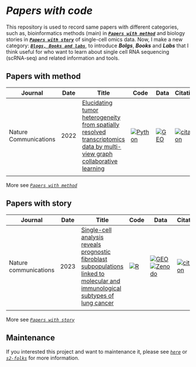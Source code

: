# *Papers with code*
This repository is used to record same papers with different categories, such as, bioinformatics methods (main) in [***`Papers with method`***](https://mengxu98.github.io/papers-with-code/posts/papers-with-method/index.html) and biology stories in [***`Papers with story`***](https://mengxu98.github.io/papers-with-code/posts/papers-with-story/index.html) of single-cell omics data.
Now, I make a new category: [***`Blogs, Books and labs`***](posts/blogs&books&labs/index.html), to introduce ***Bolgs***, ***Books*** and ***Labs*** that I think useful for who want to learn about single cell RNA sequencing (scRNA-seq) and related information and tools.

## Papers with method
| Journal | Date | Title | Code | Data | Citation |
| -- | -- | -- | -- | -- | -- |
| Nature Communications | 2022 | [Elucidating tumor heterogeneity from spatially resolved transcriptomics data by multi-view graph collaborative learning](https://doi.org/10.1038/s41467-022-33619-9) | [![Python](https://img.shields.io/badge/-Python-3572a5)](https://github.com/cmzuo11/stMVC) | [![GEO](https://img.shields.io/badge/-GEO-336699)](https://www.ncbi.nlm.nih.gov/geo/query/acc.cgi?acc=GSE176078) | [![citation](https://img.shields.io/badge/dynamic/json?label=citation&query=citationCount&url=https%3A%2F%2Fapi.semanticscholar.org%2Fgraph%2Fv1%2Fpaper%2F09690abc5440dec515c14256dccf7fe45acee988%3Ffields%3DcitationCount)](https://www.semanticscholar.org/paper/09690abc5440dec515c14256dccf7fe45acee988) |
|||||||

More see [*`Papers with method`*](https://mengxu98.github.io/papers-with-code/posts/papers-with-method/index.html)

## Papers with story
| Journal | Date | Title | Code | Data | Citation |
| -- | -- | -- | -- | -- | -- |
| Nature communications | 2023 | [Single-cell analysis reveals prognostic fibroblast subpopulations linked to molecular and immunological subtypes of lung cancer](https://doi.org/10.1038/s41467-023-35832-6) | [![R](https://img.shields.io/badge/-R-198ce7)](https://github.com/cjh-lab/NCOMMS_NSCLC_scFibs) | [![GEO](https://img.shields.io/badge/-GEO-336699)](https://www.ncbi.nlm.nih.gov/geo/query/acc.cgi?acc=GSE153935) [![Zenodo](https://img.shields.io/badge/-Zenodo-024dad)](https://zenodo.org/record/7400873#.ZCZBDl5LgQ8) | [![citation](https://img.shields.io/badge/dynamic/json?label=citation&query=citationCount&url=https%3A%2F%2Fapi.semanticscholar.org%2Fgraph%2Fv1%2Fpaper%2Fa5b158dbafff3ade8a9779c134441e5f3db18e2d%3Ffields%3DcitationCount)](https://www.semanticscholar.org/paper/Single-cell-analysis-reveals-prognostic-fibroblast-Hanley-Waise/a5b158dbafff3ade8a9779c134441e5f3db18e2d) |
|||||||

More see [*`Papers with story`*](https://mengxu98.github.io/papers-with-code/posts/papers-with-story/index.html)

## Maintenance
If you interested this project and want to maintenance it, please see [*`here`*](https://mengxu98.github.io/papers-with-code/posts/description/index.html) or [*`s2-folks`*](https://github.com/allenai/s2-folks/tree/add-CI-action) for more information.
